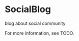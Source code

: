 SocialBlog
==============================

blog about social community

For more information, see TODO.
